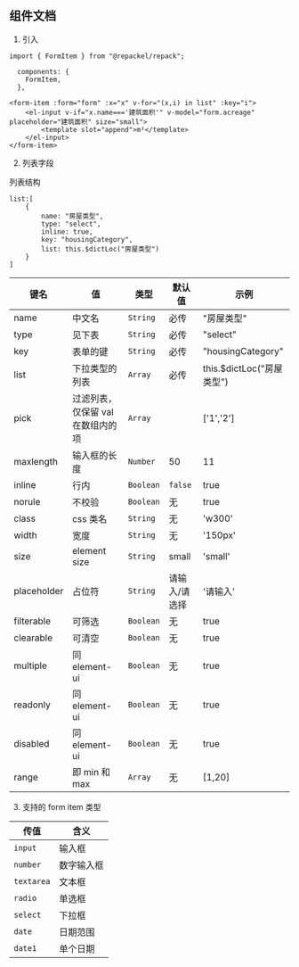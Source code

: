 ## 组件文档

1. 引入 
```
import { FormItem } from "@repackel/repack";

  components: {
    FormItem,
  },
```
```
<form-item :form="form" :x="x" v-for="(x,i) in list" :key="i">
    <el-input v-if="x.name==='建筑面积'" v-model="form.acreage" placeholder="建筑面积" size="small">
        <template slot="append">m²</template>
    </el-input>
</form-item>
```

2. 列表字段

列表结构
```
list:[
    {
        name: "房屋类型",
        type: "select",
        inline: true,
        key: "housingCategory",
        list: this.$dictLoc("房屋类型")
    }
]

```

| 键名 | 值 | 类型 | 默认值 | 示例 |
| --- | --- | --- |--- | --- |
| name | 中文名 | `String` |必传 |"房屋类型" |
| type | 见下表 | `String`| 必传 | "select" |
| key | 表单的键 | `String` | 必传 | "housingCategory"  |
| list | 下拉类型的列表 | `Array` | 必传 | this.$dictLoc("房屋类型") |
| pick | 过滤列表，仅保留 val 在数组内的项 | `Array` |   | ['1','2'] |
| maxlength | 输入框的长度 | `Number`| 50| 11 |
| inline | 行内 | `Boolean` | `false` | true  |
| norule | 不校验 | `Boolean` | 无 | true  |
| class | css 类名 | `String` | 无 | 'w300'  |
| width | 宽度 | `String` | 无 | '150px'  |
| size | element size | `String` | small | 'small'  |
| placeholder | 占位符 | `String` | 请输入/请选择 | '请输入'  |
| filterable | 可筛选 | `Boolean` | 无 | true  |
| clearable | 可清空 | `Boolean` | 无 | true  |
| multiple | 同 element-ui | `Boolean` | 无 | true  |
| readonly | 同 element-ui | `Boolean` | 无 | true  |
| disabled | 同 element-ui | `Boolean` | 无 | true  |
| range | 即 min 和 max | `Array` | 无 | [1,20]  |



3. 支持的 form item 类型

| 传值 | 含义 |
| -- | -- |
| `input` | 输入框 |
| `number` | 数字输入框 |
| `textarea` |文本框 |
| `radio` | 单选框 |
| `select`| 下拉框 | 
| `date`| 日期范围 | 
| `date1`| 单个日期 |